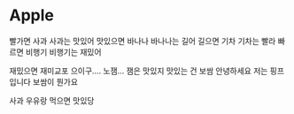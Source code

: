 # Apple
빨가면 사과 사과는 맛있어
맛있으면 바나나 바나나는 길어
길으면 기차 기차는 빨라
빠르면 비행기
비행기는 재밌어

재밌으면 재미교포
으이구.... 노잼...
잼은 맛있지
맛있는 건 보쌈
안녕하세요 저는 핑프입니다 보쌈이 뭔가요

사과 우유랑 먹으면 맛있당
